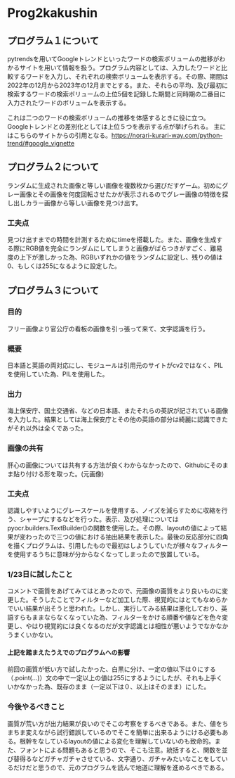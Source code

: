 # Prog2kakushin
## プログラム１について
pytrendsを用いてGoogleトレンドといったワードの検索ボリュームの推移がわかるサイトを用いて情報を扱う。プログラム内容としては、入力したワードと比較するワードを入力し、それぞれの検索ボリュームを表示する。その際、期間は2022年の12月から2023年の12月までとする。また、それらの平均、及び最初に検索するワードの検索ボリュームの上位5個を記録した期間と同時期の二番目に入力されたワードのボリュームを表示する。

これは二つのワードの検索ボリュームの推移を体感するときに役に立つ。Googleトレンドとの差別化としては上位５つを表示する点が挙げられる。
主にはこちらのサイトからの引用となる。https://norari-kurari-way.com/python-trend/#google_vignette

## プログラム２について
ランダムに生成された画像と等しい画像を複数枚から選びだすゲーム。初めにグレー画像とその画像を何度回転させたかが表示されるのでグレー画像の特徴を探し出しカラー画像から等しい画像を見つけ出す。
### 工夫点
見つけ出すまでの時間を計測するためにtimeを搭載した。また、画像を生成する際にRGB値を完全にランダムにしてしまうと画像がばらつきがすごく、難易度の上下が激しかった為、RGBいずれかの値をランダムに設定し、残りの値は0、もしくは255になるように設定した。

## プログラム３について
### 目的
フリー画像より官公庁の看板の画像を引っ張って来て、文字認識を行う。
### 概要
日本語と英語の両対応にし、モジュールは引用元のサイトがcv2ではなく、PILを使用していた為、PILを使用した。
### 出力
海上保安庁、国土交通省、などの日本語、またそれらの英訳が記されている画像を入力した。結果としては海上保安庁とその他の英語の部分は綺麗に認識できたがそれ以外は全くであった。
### 画像の共有
肝心の画像については共有する方法が良くわからなかったので、Githubにそのまま貼り付ける形を取った。(元画像)
### 工夫点
認識しやすいようにグレースケールを使用する、ノイズを減らすために収縮を行う、シャープにするなどを行った。表示、及び処理についてはpyocr.builders.TextBuilder()の関数を使用した。その際、layoutの値によって結果が変わったので三つの値における抽出結果を表示した。最後の反応部分に四角を描くプログラムは、引用したもので最初はしようしていたが様々なフィルターを使用するうちに意味が分からなくなってしまったので放置している。
### 1/23日に試したこと
コメントで画質をあげてみてはとあったので、元画像の画質をより良いものに変更した。そうしたことでフィルターなど加工した際、視覚的にはとてもなめらかでいい結果が出そうと思われた。しかし、実行してみる結果は悪化しており、英語すらもままならなくなっていた為、フィルターをかける順番や値などを色々変更し、やはり視覚的には良くなるのだが文字認識とは相性が悪いようでなかなかうまくいかない。
#### 上記を踏まえたうえでのプログラムへの影響
前回の画質が低い方で試したかった、白黒に分け、一定の値以下は０にする（.point(...)）文の中で一定以上の値は255にするようにしたが、それも上手くいかなかった為、既存のまま（一定以下は０、以上はそのまま）にした。
### 今後やるべきこと
画質が荒い方が出力結果が良いのでそこの考察をするべきである。また、値をちまちま変えながら試行錯誤しているのでそこを簡単に出来るようにける必要もある。根幹をなしているlayoutの値による変化を理解していないのも致命的。また、フォントによる問題もあると思うので、そこも注意。統括すると、関数を並び替得るなどガチャガチャさせている、文字通り、ガチャみたいなことをしているだけだと思うので、元のプログラムを読んで地道に理解を進めるべきである。
